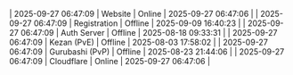 | 2025-09-27 06:47:09 | Website | Online | 2025-09-27 06:47:06 |
| 2025-09-27 06:47:09 | Registration | Offline | 2025-09-09 16:40:23 |
| 2025-09-27 06:47:09 | Auth Server | Offline | 2025-08-18 09:33:31 |
| 2025-09-27 06:47:09 | Kezan (PvE) | Offline | 2025-08-03 17:58:02 |
| 2025-09-27 06:47:09 | Gurubashi (PvP) | Offline | 2025-08-23 21:44:06 |
| 2025-09-27 06:47:09 | Cloudflare | Online | 2025-09-27 06:47:06 |
